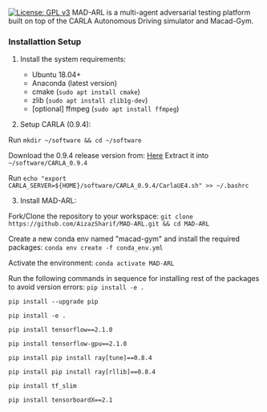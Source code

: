 [![License: GPL v3](https://img.shields.io/badge/License-GPLv3-blue.svg)](https://www.gnu.org/licenses/gpl-3.0)
MAD-ARL is a multi-agent adversarial testing platform built on top of the CARLA Autonomous Driving simulator and Macad-Gym.

### Installattion Setup

1. Install the system requirements:
    - Ubuntu 18.04+ 
    - Anaconda (latest version)
	- cmake (`sudo apt install cmake`)
	- zlib (`sudo apt install zlib1g-dev`)
	- [optional] ffmpeg (`sudo apt install ffmpeg`)

2. Setup CARLA (0.9.4):

Run `mkdir ~/software && cd ~/software`

Download the 0.9.4 release version from: [Here](https://drive.google.com/file/d/1p5qdXU4hVS2k5BOYSlEm7v7_ez3Et9bP/view)
Extract it into `~/software/CARLA_0.9.4`
    
Run `echo "export CARLA_SERVER=${HOME}/software/CARLA_0.9.4/CarlaUE4.sh" >> ~/.bashrc`

3. Install MAD-ARL:

Fork/Clone the repository to your workspace:
`git clone https://github.com/AizazSharif/MAD-ARL.git && cd MAD-ARL`

Create a new conda env named "macad-gym" and install the required packages:
`conda env create -f conda_env.yml`

Activate the environment:
`conda activate MAD-ARL`

Run the following commands in sequence for installing rest of the packages to avoid version errors:
`pip install -e .`

`pip install --upgrade pip`

`pip install -e .` 

`pip install tensorflow==2.1.0`

`pip install tensorflow-gpu==2.1.0`


`pip install pip install ray[tune]==0.8.4`

`pip install pip install ray[rllib]==0.8.4`


`pip install tf_slim`

`pip install tensorboardX==2.1`

